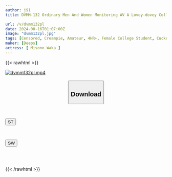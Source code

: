 ```yaml
---
author: j91
title: DVMM-132 Ordinary Men And Women Monitoring AV A Lovey-dovey College Couple Splits Into Men And Women In A Special Magic Mirror Room And Challenges The AV Actress And Actor To Endure The Amazing Techniques Of Orgasm!! World Record Holder For Swallowing Cum, Waka Misono X Amateur Male College Student (boyfriend)/(girlfriend) Amateur Female College Student X Big-dick Intense Piston Actor

url: /v/dvmm132pl
date: 2024-08-16T01:07:00Z
image: "dvmm132pl.jpg"
tags: [Censored, Creampie, Amateur, 4HR+, Female College Student, Cuckold, Huge Cock	]
maker: [Deeps]
actress: [ Misono Waka ]
---
```



{{< rawhtml >}}

<div class="video" data-videoid="Gpx3xeBYBec17w2">
    <a href="javascript:;">
        <img src="/v/dvmm132pl/dvmm132pl.jpg" width="WIDTH" height="HEIGHT" alt="dvmm132pl.mp4" loading="lazy">
    </a>
</div>

<script type="text/javascript" src="https://j91.asia/asset/on-demand-st.js"></script>

<br>
  <link rel="stylesheet" href="https://j91.asia/asset/bs5.css">
  
  <center>
  <button class="btn btn-primary" type="button" data-bs-toggle="collapse" data-bs-target=".multi-collapse" aria-expanded="false" aria-controls="multiCollapseExample1 multiCollapseExample2"><h2>Download</h2></button></center>
</p>
<div class="row">
  <div class="col">
    <div class="collapse multi-collapse" id="multiCollapseExample1">
      <div class="card card-body">
	      	      <br>
<div class="buttons">  
<p><a href="/v/dvmm132pl/st.html" target="_blank"><button class="btn-hover color-3"><i class="fa fa-download"></i> ST</button></a></p></div>
    </div>
  </div>
</div>
  <div class="col">
    <div class="collapse multi-collapse" id="multiCollapseExample2">
      <div class="card card-body">
	      <br>
<div class="buttons">
<p><a href="/v/dvmm132pl/sw.html" target="_blank"><button class="btn-hover color-2"><i class="fa fa-download"></i> SW</button></a></p></div>
<br><br>
      </div>
    </div>
  </div>
</div>

{{< /rawhtml >}}